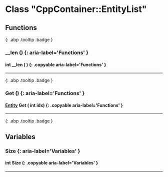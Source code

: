 # Class "CppContainer::EntityList"
## Functions
[ ](#){: .abp .tooltip .badge }
### __len () {: aria-label='Functions' }
#### int __len ( )  {: .copyable aria-label='Functions' }

___ 
[ ](#){: .abp .tooltip .badge }
### Get () {: aria-label='Functions' }
#### [Entity](../Entity) Get ( int idx)  {: .copyable aria-label='Functions' }

___ 
[ ](#){: .abp .tooltip .badge }
## Variables
### Size {: aria-label='Variables' }
####  int Size  {: .copyable aria-label='Variables' }

___ 
